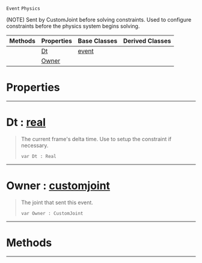  `Event` `Physics`



(NOTE) Sent by CustomJoint before solving constraints. Used to configure constraints before the physics system begins solving.

|Methods|Properties|Base Classes|Derived Classes|
|---|---|---|---|
| |[Dt](customjointevent.md#dt-zilch-engine-documenta)|[event](event.md)| |
| |[Owner](customjointevent.md#owner-zilch-engine-docume)| | |


 #  Properties


---  
 #  Dt : [real](../nada_base_types/real.md)

> The current frame's delta time. Use to setup the constraint if necessary.
> ```TS:Nada
> var Dt : Real


---  
 #  Owner : [customjoint](customjoint.md)

> The joint that sent this event.
> ```TS:Nada
> var Owner : CustomJoint


---  
 #  Methods


---  
 

 